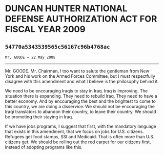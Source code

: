 # DUNCAN HUNTER NATIONAL DEFENSE AUTHORIZATION ACT FOR FISCAL YEAR 2009
## `54770a5343539565c56167c96b4768ac`
`Mr. GOODE — 22 May 2008`

---


Mr. GOODE. Mr. Chairman, I too want to salute the gentleman from New 
York and his work on the Armed Forces Committee, but I must 
respectfully disagree with this amendment and what I believe is the 
philosophy behind it.

We need to be encouraging Iraqis to stay in Iraq. Iraq is improving. 
The situation there is expanding. They need to rebuild Iraq. They need 
to have a better economy. And by encouraging the best and the brightest 
to come to this country, we are doing a disservice. We should not be 
encouraging the Iraqi translators to abandon their country, to leave 
their country. We should be promoting their staying in Iraq.

If we have jobs programs, I suggest that first, with the mandatory 
language that exists in this amendment, that we focus on jobs for U.S. 
citizens. Refugees get food stamps, SSI and Medicaid. That is often 
more than U.S. citizens get. We should be rolling out the red carpet 
for our citizens first, instead of adopting programs like this.